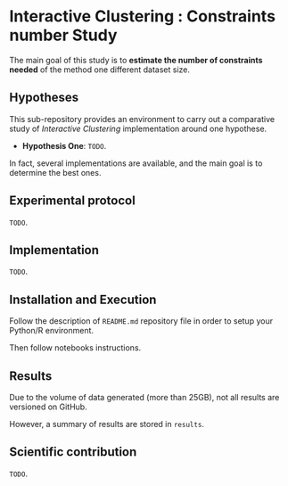# Interactive Clustering : Constraints number Study

The main goal of this study is to **estimate the number of constraints needed** of the method one different dataset size.


## Hypotheses

This sub-repository provides an environment to carry out a comparative study of _Interactive Clustering_ implementation around one hypothese.
- **Hypothesis One**: `TODO`.

In fact, several implementations are available, and the main goal is to determine the best ones.


## Experimental protocol

`TODO`.


## Implementation

`TODO`.


## Installation and Execution

Follow the description of `README.md` repository file in order to setup your Python/R environment.

Then follow notebooks instructions.


## Results

Due to the volume of data generated (more than 25GB), not all results are versioned on GitHub.

However, a summary of results are stored in `results`.


## Scientific contribution

`TODO`.
